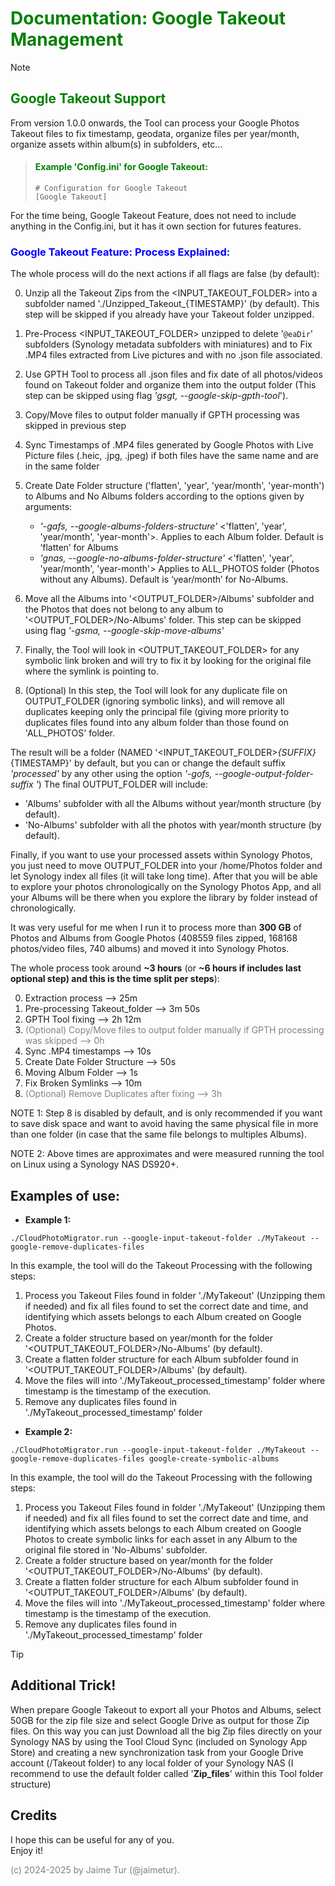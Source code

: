 # <span style="color:green">Documentation: Google Takeout Management</span>

>[!NOTE]
>## <span style="color:green">Google Takeout Support</span>
>From version 1.0.0 onwards, the Tool can process your Google Photos Takeout files to fix timestamp, geodata, organize files per year/month, organize assets within album(s) in subfolders, etc...
>
>>#### <span style="color:green">Example 'Config.ini' for Google Takeout:</span>
>>
>>```
>># Configuration for Google Takeout
>>[Google Takeout]
>>```
>For the time being, Google Takeout Feature, does not need to include anything in the Config.ini, but it has it own section for futures features.

### <span style="color:blue">Google Takeout Feature: Process Explained:</span>

The whole process will do the next actions if all flags are false (by default):  

0. Unzip all the Takeout Zips from the <INPUT_TAKEOUT_FOLDER> into a subfolder named './Unzipped_Takeout_{TIMESTAMP}' (by default). This step will be skipped if you already have your Takeout folder unzipped.
   
1. Pre-Process <INPUT_TAKEOUT_FOLDER> unzipped to delete '`@eaDir`' subfolders (Synology metadata subfolders with miniatures) and to Fix .MP4 files extracted from Live pictures and with no .json file associated.

2. Use GPTH Tool to process all .json files and fix date of all photos/videos found on Takeout folder and organize them into the output folder (This step can be skipped using flag _'gsgt, --google-skip-gpth-tool_').

3. Copy/Move files to output folder manually if GPTH processing was skipped in previous step
  
4. Sync Timestamps of .MP4 files generated by Google Photos with Live Picture files (.heic, .jpg, .jpeg) if both files have the same name and are in the same folder

5. Create Date Folder structure ('flatten', 'year', 'year/month', 'year-month') to Albums and No Albums folders according to the options given by arguments:
   - _'-gafs, --google-albums-folders-structure'_ <'flatten', 'year', 'year/month', 'year-month'>. Applies to each Album folder. Default is ‘flatten’ for Albums
   - _'gnas, --google-no-albums-folder-structure'_ <'flatten', 'year', 'year/month', 'year-month'> Applies to ALL_PHOTOS folder (Photos without any Albums). Default is ‘year/month’ for No-Albums. 

6. Move all the Albums into '<OUTPUT_FOLDER>/Albums' subfolder and the Photos that does not belong to any album to '<OUTPUT_FOLDER>/No-Albums' folder. This step can be skipped using flag _'-gsma, --google-skip-move-albums'_

7. Finally, the Tool will look in <OUTPUT_TAKEOUT_FOLDER> for any symbolic link broken and will try to fix it by looking for the original file where the symlink is pointing to.

8. (Optional) In this step, the Tool will look for any duplicate file on OUTPUT_FOLDER (ignoring symbolic links), and will remove all duplicates keeping only the principal file (giving more priority to duplicates files found into any album folder than those found on 'ALL_PHOTOS' folder. 


The result will be a folder (NAMED '<INPUT_TAKEOUT_FOLDER>_{SUFFIX}_{TIMESTAMP}' by default, but you can or change the default suffix _'processed'_ by any other using the option _'-gofs, --google-output-folder-suffix <SUFFIX>'_) 
The final OUTPUT_FOLDER will include:
- 'Albums' subfolder with all the Albums without year/month structure (by default).
- 'No-Albums' subfolder with all the photos with year/month structure (by default).

Finally, if you want to use your processed assets within Synology Photos, you just need to move OUTPUT_FOLDER into your /home/Photos folder and let Synology index all files (it will take long time). After that you will be able to explore your photos chronologically on the Synology Photos App, and all your Albums will be there when you explore the library by folder instead of chronologically.

It was very useful for me when I run it to process more than **300 GB** of Photos and Albums from Google Photos (408559 files zipped, 168168 photos/video files, 740 albums) and moved it into Synology Photos.  

The whole process took around **~3 hours** (or **~6 hours if includes last optional step) and this is the time split per steps**):  

0. Extraction process --> 25m
1. Pre-processing Takeout_folder --> 3m 50s
2. GPTH Tool fixing --> 2h 12m
3. <span style="color:grey">(Optional) Copy/Move files to output folder manually if GPTH processing was skipped --> 0h</span>
4. Sync .MP4 timestamps --> 10s
5. Create Date Folder Structure --> 50s
6. Moving Album Folder --> 1s
7. Fix Broken Symlinks --> 10m
8. <span style="color:grey">(Optional) Remove Duplicates after fixing --> 3h</span>
   
NOTE 1: Step 8 is disabled by default, and is only recommended if you want to save disk space and want to avoid having the same physical file in more than one folder (in case that the same file belongs to multiples Albums).


NOTE 2: Above times are approximates and were measured running the tool on Linux using a Synology NAS DS920+.


## **Examples of use:**

- **Example 1:**
```
./CloudPhotoMigrator.run --google-input-takeout-folder ./MyTakeout --google-remove-duplicates-files
```
 
In this example, the tool will do the Takeout Processing with the following steps:
1. Process you Takeout Files found in folder './MyTakeout' (Unzipping them if needed) and fix all files found to set the correct date and time, and identifying which assets belongs to each Album created on Google Photos. 
2. Create a folder structure based on year/month for the folder '<OUTPUT_TAKEOUT_FOLDER>/No-Albums' (by default).  
3. Create a flatten folder structure for each Album subfolder found in '<OUTPUT_TAKEOUT_FOLDER>/Albums' (by default).    
4. Move the files will into './MyTakeout_processed_timestamp' folder where timestamp is the timestamp of the execution.
5. Remove any duplicates files found in './MyTakeout_processed_timestamp' folder


- **Example 2:**
```
./CloudPhotoMigrator.run --google-input-takeout-folder ./MyTakeout --google-remove-duplicates-files google-create-symbolic-albums
```
 
In this example, the tool will do the Takeout Processing with the following steps:
1. Process you Takeout Files found in folder './MyTakeout' (Unzipping them if needed) and fix all files found to set the correct date and time, and identifying which assets belongs to each Album created on Google Photos to create symbolic links for each asset in any Album to the original file stored in 'No-Albums' subfolder.  
2. Create a folder structure based on year/month for the folder '<OUTPUT_TAKEOUT_FOLDER>/No-Albums' (by default).  
3. Create a flatten folder structure for each Album subfolder found in '<OUTPUT_TAKEOUT_FOLDER>/Albums' (by default).    
4. Move the files will into './MyTakeout_processed_timestamp' folder where timestamp is the timestamp of the execution.
5. Remove any duplicates files found in './MyTakeout_processed_timestamp' folder


> [!TIP]
> ## <span style="color:dark">Additional Trick!</span>
> When prepare Google Takeout to export all your Photos and Albums, select 50GB for the zip file size and select Google Drive as output for those Zip files. On this way you can just Download all the big Zip files directly on your Synology NAS by using the Tool Cloud Sync (included on Synology App Store) and creating a new synchronization task from your Google Drive account (/Takeout folder) to any local folder of your Synology NAS (I recommend to use the default folder called '**Zip_files**' within this Tool folder structure)


## Credits
I hope this can be useful for any of you.  
Enjoy it!

<span style="color:grey">(c) 2024-2025 by Jaime Tur (@jaimetur).</span>  
